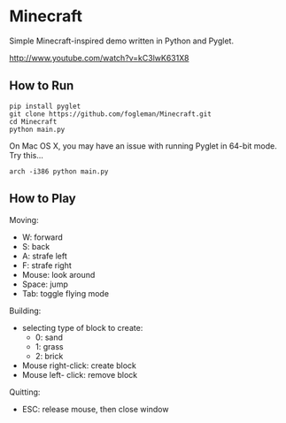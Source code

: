 # Minecraft

Simple Minecraft-inspired demo written in Python and Pyglet.

http://www.youtube.com/watch?v=kC3lwK631X8

## How to Run

    pip install pyglet
    git clone https://github.com/fogleman/Minecraft.git
    cd Minecraft
    python main.py

On Mac OS X, you may have an issue with running Pyglet in 64-bit mode. Try this...

    arch -i386 python main.py

## How to Play

Moving:

- W: forward
- S: back
- A: strafe left
- F: strafe right
- Mouse: look around
- Space: jump
- Tab: toggle flying mode

Building:
- selecting type of block to create:
    - 0: sand 
    - 1: grass 
    - 2: brick
- Mouse right-click: create block 
- Mouse left- click: remove block

Quitting:
- ESC: release mouse, then close window

